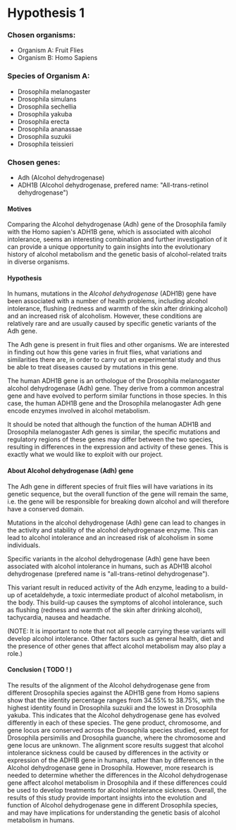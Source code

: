 Hypothesis 1
==============

### Chosen organisms:
- Organism A: Fruit Flies
- Organism B: Homo Sapiens


### Species of Organism A:
- Drosophila melanogaster
- Drosophila simulans
- Drosophila sechellia
- Drosophila yakuba
- Drosophila erecta
- Drosophila ananassae
- Drosophila suzukii
- Drosophila teissieri


### Chosen genes:
- Adh (Alcohol dehydrogenase)
- ADH1B (Alcohol dehydrogenase, prefered name: "All-trans-retinol dehydrogenase")


#### Motives
Comparing the Alcohol dehydrogenase (Adh) gene of the Drosophila family with
the Homo sapien's ADH1B gene, which is associated with alcohol intolerance,
seems an interesting combination and further investigation of it can provide a
unique opportunity to gain insights into the evolutionary history of
alcohol metabolism and the genetic basis of alcohol-related traits in diverse
organisms.


#### Hypothesis
In humans, mutations in the *Alcohol dehydrogenase* (ADH1B) gene have been
associated with a number of health problems, including alcohol intolerance,
flushing (redness and warmth of the skin after drinking alcohol) and an
increased risk of alcoholism. However, these conditions are relatively rare and
are usually caused by specific genetic variants of the Adh gene.

The Adh gene is present in fruit flies and other organisms. We are interested
in finding out how this gene varies in fruit flies, what variations and
similarities there are, in order to carry out an experimental study and thus be
able to treat diseases caused by mutations in this gene.

The human ADH1B gene is an orthologue of the Drosophila melanogaster alcohol
dehydrogenase (Adh) gene.
They derive from a common ancestral gene and have evolved to perform similar
functions in those species. In this case, the human ADH1B gene and the
Drosophila melanogaster Adh gene encode enzymes involved in alcohol metabolism.

It should be noted that although the function of the human ADH1B and Drosophila
melanogaster Adh genes is similar, the specific mutations and regulatory
regions of these genes may differ between the two species, resulting in
differences in the expression and activity of these genes. This is exactly what
we would like to exploit with our project.


#### About Alcohol dehydrogenase (Adh) gene
The Adh gene in different species of fruit flies will have variations in its
genetic sequence, but the overall function of the gene will remain the same,
i.e. the gene will be responsible for breaking down alcohol and will therefore
have a conserved domain.

Mutations in the alcohol dehydrogenase (Adh) gene can lead to changes in the
activity and stability of the alcohol dehydrogenase enzyme. This can lead to
alcohol intolerance and an increased risk of alcoholism in some individuals.

Specific variants in the alcohol dehydrogenase (Adh) gene have been
associated with alcohol intolerance in humans, such as ADH1B
alcohol dehydrogenase (prefered name is "all-trans-retinol dehydrogenase").

This variant result in reduced activity of the Adh enzyme, leading to a
build-up of acetaldehyde, a toxic intermediate product of alcohol metabolism,
in the body. This build-up causes the symptoms of alcohol intolerance, such as
flushing (redness and warmth of the skin after drinking alcohol), tachycardia,
nausea and headache.

(NOTE: It is important to note that not all people carrying these variants will
develop alcohol intolerance. Other factors such as general health, diet and the
presence of other genes that affect alcohol metabolism may also play a role.)

#### Conclusion ( TODO ! )
The results of the alignment of the Alcohol dehydrogenase gene from different
Drosophila species against the ADH1B gene from Homo sapiens show that the
identity percentage ranges from 34.55% to 38.75%, with the highest identity
found in Drosophila suzukii and the lowest in Drosophila yakuba. This indicates
that the Alcohol dehydrogenase gene has evolved differently in each of these
species. The gene product, chromosome, and gene locus are conserved across the
Drosophila species studied, except for Drosophila persimilis and Drosophila
guanche, where the chromosome and gene locus are unknown. The alignment score
results suggest that alcohol intolerance sickness could be caused by
differences in the activity or expression of the ADH1B gene in humans, rather
than by differences in the Alcohol dehydrogenase gene in Drosophila. However,
more research is needed to determine whether the differences in the Alcohol
dehydrogenase gene affect alcohol metabolism in Drosophila and if these
differences could be used to develop treatments for alcohol intolerance
sickness. Overall, the results of this study provide important insights into
the evolution and function of Alcohol dehydrogenase gene in different
Drosophila species, and may have implications for understanding the genetic
basis of alcohol metabolism in humans.
